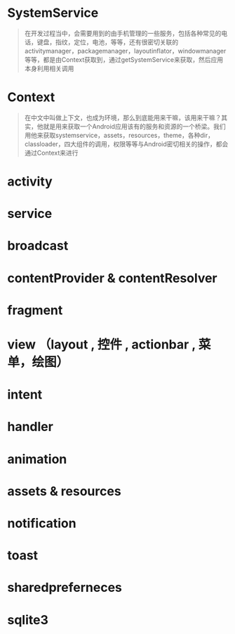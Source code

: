 # SystemService
> 在开发过程当中，会需要用到的由手机管理的一些服务，包括各种常见的电话，键盘，指纹，定位，电池，等等，还有很密切关联的activitymanager，packagemanager，layoutinflator，windowmanager等等，都是由Context获取到，通过getSystemService来获取，然后应用本身利用相关调用

# Context
> 在中文中叫做上下文，也成为环境，那么到底能用来干嘛，该用来干嘛？其实，他就是用来获取一个Android应用该有的服务和资源的一个桥梁。我们用他来获取systemservice，assets，resources，theme，各种dir，classloader，四大组件的调用，权限等等与Android密切相关的操作，都会通过Context来进行

# activity

# service

# broadcast

# contentProvider & contentResolver

# fragment

# view （layout , 控件 , actionbar , 菜单，绘图）

# intent

# handler

# animation

# assets & resources

# notification

# toast

# sharedpreferneces

# sqlite3